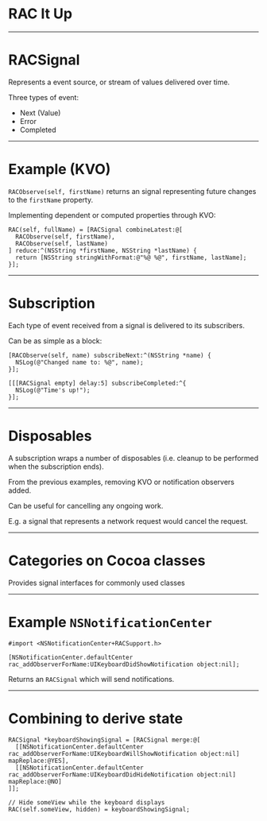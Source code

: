 
<!-- background: #FFFFEE -->
<!-- color: #333333 -->
<!-- font: helvetica -->

# RAC It Up
<!--#### A short tour of ReactiveCocoa with some practical examples-->

***

# RACSignal

Represents a event source, or stream of values delivered over time.

Three types of event:

  * Next (Value)
  * Error
  * Completed
  
***

# Example (KVO)

`RACObserve(self, firstName)` returns an signal representing future changes
to the `firstName` property.

Implementing dependent or computed properties through KVO:

```
RAC(self, fullName) = [RACSignal combineLatest:@[
  RACObserve(self, firstName),
  RACObserve(self, lastName)
] reduce:^(NSString *firstName, NSString *lastName) {
  return [NSString stringWithFormat:@"%@ %@", firstName, lastName];
}];
```

***

# Subscription

Each type of event received from a signal is delivered to its subscribers.

Can be as simple as a block:

```
[RACObserve(self, name) subscribeNext:^(NSString *name) {
  NSLog(@"Changed name to: %@", name);
}];
```

```
[[[RACSignal empty] delay:5] subscribeCompleted:^{
  NSLog(@"Time's up!");
}];
```

***

# Disposables

A subscription wraps a number of disposables (i.e. cleanup to be performed when 
the subscription ends).

From the previous examples, removing KVO or notification observers added.

Can be useful for cancelling any ongoing work.

E.g. a signal that represents a network request would cancel the request.

***

# Categories on Cocoa classes

Provides signal interfaces for commonly used classes

***

# Example `NSNotificationCenter`

```
#import <NSNotificationCenter+RACSupport.h>
```

```
[NSNotificationCenter.defaultCenter rac_addObserverForName:UIKeyboardDidShowNotification object:nil];
```

Returns an `RACSignal` which will send notifications.

***

# Combining to derive state

```
RACSignal *keyboardShowingSignal = [RACSignal merge:@[
  [[NSNotificationCenter.defaultCenter rac_addObserverForName:UIKeyboardWillShowNotification object:nil] mapReplace:@YES],
  [[NSNotificationCenter.defaultCenter rac_addObserverForName:UIKeyboardDidHideNotification object:nil] mapReplace:@NO]
]];

// Hide someView while the keyboard displays
RAC(self.someView, hidden) = keyboardShowingSignal;
```